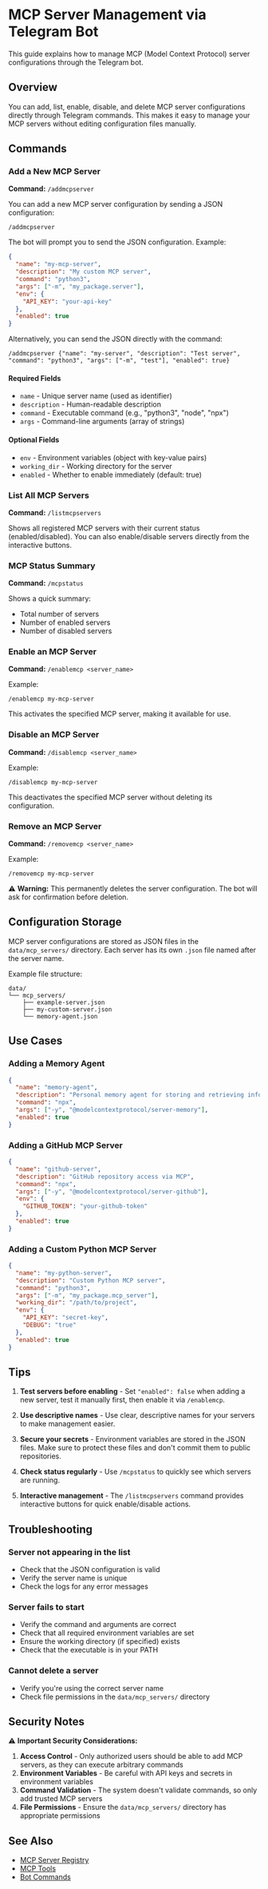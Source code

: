 # MCP Server Management via Telegram Bot

This guide explains how to manage MCP (Model Context Protocol) server configurations through the Telegram bot.

## Overview

You can add, list, enable, disable, and delete MCP server configurations directly through Telegram commands. This makes it easy to manage your MCP servers without editing configuration files manually.

## Commands

### Add a New MCP Server

**Command:** `/addmcpserver`

You can add a new MCP server configuration by sending a JSON configuration:

```
/addmcpserver
```

The bot will prompt you to send the JSON configuration. Example:

```json
{
  "name": "my-mcp-server",
  "description": "My custom MCP server",
  "command": "python3",
  "args": ["-m", "my_package.server"],
  "env": {
    "API_KEY": "your-api-key"
  },
  "enabled": true
}
```

Alternatively, you can send the JSON directly with the command:

```
/addmcpserver {"name": "my-server", "description": "Test server", "command": "python3", "args": ["-m", "test"], "enabled": true}
```

#### Required Fields

- `name` - Unique server name (used as identifier)
- `description` - Human-readable description
- `command` - Executable command (e.g., "python3", "node", "npx")
- `args` - Command-line arguments (array of strings)

#### Optional Fields

- `env` - Environment variables (object with key-value pairs)
- `working_dir` - Working directory for the server
- `enabled` - Whether to enable immediately (default: true)

### List All MCP Servers

**Command:** `/listmcpservers`

Shows all registered MCP servers with their current status (enabled/disabled). You can also enable/disable servers directly from the interactive buttons.

### MCP Status Summary

**Command:** `/mcpstatus`

Shows a quick summary:

- Total number of servers
- Number of enabled servers
- Number of disabled servers

### Enable an MCP Server

**Command:** `/enablemcp <server_name>`

Example:

```
/enablemcp my-mcp-server
```

This activates the specified MCP server, making it available for use.

### Disable an MCP Server

**Command:** `/disablemcp <server_name>`

Example:

```
/disablemcp my-mcp-server
```

This deactivates the specified MCP server without deleting its configuration.

### Remove an MCP Server

**Command:** `/removemcp <server_name>`

Example:

```
/removemcp my-mcp-server
```

⚠️ **Warning:** This permanently deletes the server configuration. The bot will ask for confirmation before deletion.

## Configuration Storage

MCP server configurations are stored as JSON files in the `data/mcp_servers/` directory. Each server has its own `.json` file named after the server name.

Example file structure:

```
data/
└── mcp_servers/
    ├── example-server.json
    ├── my-custom-server.json
    └── memory-agent.json
```

## Use Cases

### Adding a Memory Agent

```json
{
  "name": "memory-agent",
  "description": "Personal memory agent for storing and retrieving information",
  "command": "npx",
  "args": ["-y", "@modelcontextprotocol/server-memory"],
  "enabled": true
}
```

### Adding a GitHub MCP Server

```json
{
  "name": "github-server",
  "description": "GitHub repository access via MCP",
  "command": "npx",
  "args": ["-y", "@modelcontextprotocol/server-github"],
  "env": {
    "GITHUB_TOKEN": "your-github-token"
  },
  "enabled": true
}
```

### Adding a Custom Python MCP Server

```json
{
  "name": "my-python-server",
  "description": "Custom Python MCP server",
  "command": "python3",
  "args": ["-m", "my_package.mcp_server"],
  "working_dir": "/path/to/project",
  "env": {
    "API_KEY": "secret-key",
    "DEBUG": "true"
  },
  "enabled": true
}
```

## Tips

1. **Test servers before enabling** - Set `"enabled": false` when adding a new server, test it manually first, then enable it via `/enablemcp`.

2. **Use descriptive names** - Use clear, descriptive names for your servers to make management easier.

3. **Secure your secrets** - Environment variables are stored in the JSON files. Make sure to protect these files and don't commit them to public repositories.

4. **Check status regularly** - Use `/mcpstatus` to quickly see which servers are running.

5. **Interactive management** - The `/listmcpservers` command provides interactive buttons for quick enable/disable actions.

## Troubleshooting

### Server not appearing in the list

- Check that the JSON configuration is valid
- Verify the server name is unique
- Check the logs for any error messages

### Server fails to start

- Verify the command and arguments are correct
- Check that all required environment variables are set
- Ensure the working directory (if specified) exists
- Check that the executable is in your PATH

### Cannot delete a server

- Verify you're using the correct server name
- Check file permissions in the `data/mcp_servers/` directory

## Security Notes

⚠️ **Important Security Considerations:**

1. **Access Control** - Only authorized users should be able to add MCP servers, as they can execute arbitrary commands
2. **Environment Variables** - Be careful with API keys and secrets in environment variables
3. **Command Validation** - The system doesn't validate commands, so only add trusted MCP servers
4. **File Permissions** - Ensure the `data/mcp_servers/` directory has appropriate permissions

## See Also

- [MCP Server Registry](../agents/mcp-server-registry.md)
- [MCP Tools](../agents/mcp-tools.md)
- [Bot Commands](bot-commands.md)
